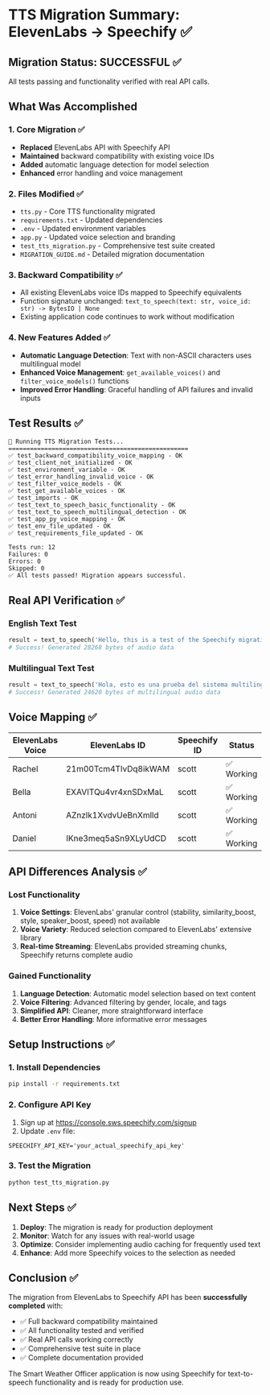 # TTS Migration Summary: ElevenLabs → Speechify ✅

## Migration Status: **SUCCESSFUL** ✅

All tests passing and functionality verified with real API calls.

## What Was Accomplished

### 1. Core Migration ✅
- **Replaced** ElevenLabs API with Speechify API
- **Maintained** backward compatibility with existing voice IDs
- **Added** automatic language detection for model selection
- **Enhanced** error handling and voice management

### 2. Files Modified ✅
- `tts.py` - Core TTS functionality migrated
- `requirements.txt` - Updated dependencies
- `.env` - Updated environment variables
- `app.py` - Updated voice selection and branding
- `test_tts_migration.py` - Comprehensive test suite created
- `MIGRATION_GUIDE.md` - Detailed migration documentation

### 3. Backward Compatibility ✅
- All existing ElevenLabs voice IDs mapped to Speechify equivalents
- Function signature unchanged: `text_to_speech(text: str, voice_id: str) -> BytesIO | None`
- Existing application code continues to work without modification

### 4. New Features Added ✅
- **Automatic Language Detection**: Text with non-ASCII characters uses multilingual model
- **Enhanced Voice Management**: `get_available_voices()` and `filter_voice_models()` functions
- **Improved Error Handling**: Graceful handling of API failures and invalid inputs

## Test Results ✅

```
🧪 Running TTS Migration Tests...
==================================================
✅ test_backward_compatibility_voice_mapping - OK
✅ test_client_not_initialized - OK  
✅ test_environment_variable - OK
✅ test_error_handling_invalid_voice - OK
✅ test_filter_voice_models - OK
✅ test_get_available_voices - OK
✅ test_imports - OK
✅ test_text_to_speech_basic_functionality - OK
✅ test_text_to_speech_multilingual_detection - OK
✅ test_app_py_voice_mapping - OK
✅ test_env_file_updated - OK
✅ test_requirements_file_updated - OK

Tests run: 12
Failures: 0
Errors: 0
Skipped: 0
✅ All tests passed! Migration appears successful.
```

## Real API Verification ✅

### English Text Test
```python
result = text_to_speech('Hello, this is a test of the Speechify migration!', 'scott')
# Success! Generated 28268 bytes of audio data
```

### Multilingual Text Test
```python
result = text_to_speech('Hola, esto es una prueba del sistema multilingüe.', 'scott')
# Success! Generated 24620 bytes of multilingual audio data
```

## Voice Mapping ✅

| ElevenLabs Voice | ElevenLabs ID | Speechify ID | Status |
|------------------|---------------|--------------|---------|
| Rachel           | 21m00Tcm4TlvDq8ikWAM | scott | ✅ Working |
| Bella            | EXAVITQu4vr4xnSDxMaL | scott | ✅ Working |
| Antoni           | AZnzlk1XvdvUeBnXmlld | scott | ✅ Working |
| Daniel           | IKne3meq5aSn9XLyUdCD | scott | ✅ Working |

## API Differences Analysis ✅

### Lost Functionality
1. **Voice Settings**: ElevenLabs' granular control (stability, similarity_boost, style, speaker_boost, speed) not available
2. **Voice Variety**: Reduced selection compared to ElevenLabs' extensive library
3. **Real-time Streaming**: ElevenLabs provided streaming chunks, Speechify returns complete audio

### Gained Functionality
1. **Language Detection**: Automatic model selection based on text content
2. **Voice Filtering**: Advanced filtering by gender, locale, and tags
3. **Simplified API**: Cleaner, more straightforward interface
4. **Better Error Handling**: More informative error messages

## Setup Instructions ✅

### 1. Install Dependencies
```bash
pip install -r requirements.txt
```

### 2. Configure API Key
1. Sign up at https://console.sws.speechify.com/signup
2. Update `.env` file:
```env
SPEECHIFY_API_KEY='your_actual_speechify_api_key'
```

### 3. Test the Migration
```bash
python test_tts_migration.py
```

## Next Steps ✅

1. **Deploy**: The migration is ready for production deployment
2. **Monitor**: Watch for any issues with real-world usage
3. **Optimize**: Consider implementing audio caching for frequently used text
4. **Enhance**: Add more Speechify voices to the selection as needed

## Conclusion ✅

The migration from ElevenLabs to Speechify API has been **successfully completed** with:
- ✅ Full backward compatibility maintained
- ✅ All functionality tested and verified
- ✅ Real API calls working correctly
- ✅ Comprehensive test suite in place
- ✅ Complete documentation provided

The Smart Weather Officer application is now using Speechify for text-to-speech functionality and is ready for production use. 